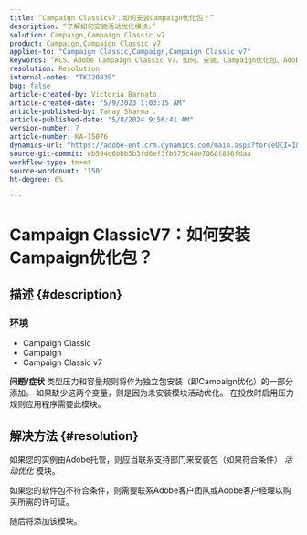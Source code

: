 ```yaml
---
title: “Campaign ClassicV7：如何安装Campaign优化包？”
description: “了解如何安装活动优化模块。”
solution: Campaign,Campaign Classic v7
product: Campaign,Campaign Classic v7
applies-to: "Campaign Classic,Campaign,Campaign Classic v7"
keywords: “KCS、Adobe Campaign Classic V7、如何、安装、Campaign优化包、Adobe Campaign、Adobe Campaign Classic”
resolution: Resolution
internal-notes: "TK120839"
bug: false
article-created-by: Victoria Barnato
article-created-date: "5/9/2023 1:03:15 AM"
article-published-by: Tanay Sharma .
article-published-date: "5/8/2024 9:56:41 AM"
version-number: 7
article-number: KA-15076
dynamics-url: "https://adobe-ent.crm.dynamics.com/main.aspx?forceUCI=1&pagetype=entityrecord&etn=knowledgearticle&id=6b57af43-05ee-ed11-8849-6045bd0065b6"
source-git-commit: eb594c6bbb5b3fd6ef3fb575c48e7068f856fdaa
workflow-type: tm+mt
source-wordcount: '150'
ht-degree: 6%

---
```


# Campaign ClassicV7：如何安装Campaign优化包？

## 描述 {#description}


### <b>环境</b>

- Campaign Classic
- Campaign
- Campaign Classic v7


<b>问题/症状</b>
类型压力和容量规则将作为独立包安装（即Campaign优化）的一部分添加。 如果缺少这两个变量，则是因为未安装模块活动优化。
在投放时启用压力规则应用程序需要此模块。




## 解决方法 {#resolution}


如果您的实例由Adobe托管，则应当联系支持部门来安装包（如果符合条件） *活动优化* 模块。

如果您的软件包不符合条件，则需要联系Adobe客户团队或Adobe客户经理以购买所需的许可证。

随后将添加该模块。
